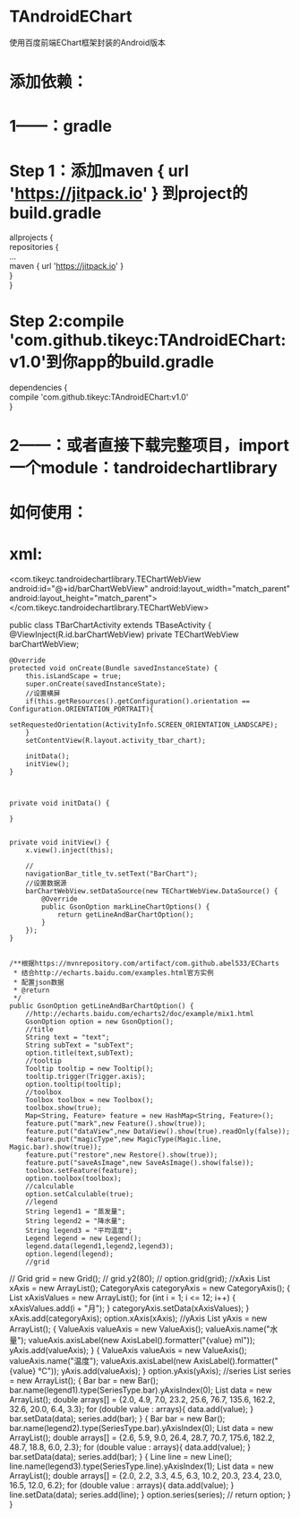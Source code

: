 # TAndroidEChart
使用百度前端EChart框架封装的Android版本

# 添加依赖： 
# 1——：gradle
# Step 1：添加maven { url 'https://jitpack.io' } 到project的build.gradle    
allprojects {   
		repositories {   
			...   
			maven { url 'https://jitpack.io' }   
		}   
	}   

# Step 2:compile 'com.github.tikeyc:TAndroidEChart:v1.0'到你app的build.gradle    
dependencies {    
	   compile 'com.github.tikeyc:TAndroidEChart:v1.0'   
}  
# 2——：或者直接下载完整项目，import一个module：tandroidechartlibrary

# 如何使用：
# xml:
<com.tikeyc.tandroidechartlibrary.TEChartWebView
        android:id="@+id/barChartWebView"
        android:layout_width="match_parent"
        android:layout_height="match_parent">
</com.tikeyc.tandroidechartlibrary.TEChartWebView>

public class TBarChartActivity extends TBaseActivity {
    @ViewInject(R.id.barChartWebView)
    private TEChartWebView barChartWebView;

    @Override
    protected void onCreate(Bundle savedInstanceState) {
        this.isLandScape = true;
        super.onCreate(savedInstanceState);
        //设置横屏
        if(this.getResources().getConfiguration().orientation == Configuration.ORIENTATION_PORTRAIT){
            setRequestedOrientation(ActivityInfo.SCREEN_ORIENTATION_LANDSCAPE);
        }
        setContentView(R.layout.activity_tbar_chart);

        initData();
        initView();
    }



    private void initData() {

    }


    private void initView() {
        x.view().inject(this);

        //
        navigationBar_title_tv.setText("BarChart");
        //设置数据源
        barChartWebView.setDataSource(new TEChartWebView.DataSource() {
            @Override
            public GsonOption markLineChartOptions() {
                return getLineAndBarChartOption();
            }
        });
    }


    /**根据https://mvnrepository.com/artifact/com.github.abel533/ECharts
     * 结合http://echarts.baidu.com/examples.html官方实例
     * 配置json数据
     * @return
     */
    public GsonOption getLineAndBarChartOption() {
        //http://echarts.baidu.com/echarts2/doc/example/mix1.html
        GsonOption option = new GsonOption();
        //title
        String text = "text";
        String subText = "subText";
        option.title(text,subText);
        //tooltip
        Tooltip tooltip = new Tooltip();
        tooltip.trigger(Trigger.axis);
        option.tooltip(tooltip);
        //toolbox
        Toolbox toolbox = new Toolbox();
        toolbox.show(true);
        Map<String, Feature> feature = new HashMap<String, Feature>();
        feature.put("mark",new Feature().show(true));
        feature.put("dataView",new DataView().show(true).readOnly(false));
        feature.put("magicType",new MagicType(Magic.line, Magic.bar).show(true));
        feature.put("restore",new Restore().show(true));
        feature.put("saveAsImage",new SaveAsImage().show(false));
        toolbox.setFeature(feature);
        option.toolbox(toolbox);
        //calculable
        option.setCalculable(true);
        //legend
        String legend1 = "蒸发量";
        String legend2 = "降水量";
        String legend3 = "平均温度";
        Legend legend = new Legend();
        legend.data(legend1,legend2,legend3);
        option.legend(legend);
        //grid
//            Grid grid = new Grid();
//            grid.y2(80);
//            option.grid(grid);
        //xAxis
        List<Axis> xAxis = new ArrayList<Axis>();
        CategoryAxis categoryAxis = new CategoryAxis();
        {
            List xAxisValues = new ArrayList();
            for (int i = 1; i <= 12; i++) {
                xAxisValues.add(i + "月");
            }
            categoryAxis.setData(xAxisValues);
        }
        xAxis.add(categoryAxis);
        option.xAxis(xAxis);
        //yAxis
        List<Axis> yAxis = new ArrayList<Axis>();
        {
            ValueAxis valueAxis = new ValueAxis();
            valueAxis.name("水量");
            valueAxis.axisLabel(new AxisLabel().formatter("{value} ml"));
            yAxis.add(valueAxis);
        }
        {
            ValueAxis valueAxis = new ValueAxis();
            valueAxis.name("温度");
            valueAxis.axisLabel(new AxisLabel().formatter("{value} °C"));
            yAxis.add(valueAxis);
        }
        option.yAxis(yAxis);
        //series
        List<Series> series = new ArrayList<Series>();
        {
            Bar bar = new Bar();
            bar.name(legend1).type(SeriesType.bar).yAxisIndex(0);
            List data = new ArrayList();
            double arrays[] = {2.0, 4.9, 7.0, 23.2, 25.6, 76.7, 135.6, 162.2, 32.6, 20.0, 6.4, 3.3};
            for (double value : arrays){
                data.add(value);
            }
            bar.setData(data);
            series.add(bar);
        }
        {
            Bar bar = new Bar();
            bar.name(legend2).type(SeriesType.bar).yAxisIndex(0);
            List data = new ArrayList();
            double arrays[] = {2.6, 5.9, 9.0, 26.4, 28.7, 70.7, 175.6, 182.2, 48.7, 18.8, 6.0, 2.3};
            for (double value : arrays){
                data.add(value);
            }
            bar.setData(data);
            series.add(bar);
        }
        {
            Line line = new Line();
            line.name(legend3).type(SeriesType.line).yAxisIndex(1);
            List data = new ArrayList();
            double arrays[] = {2.0, 2.2, 3.3, 4.5, 6.3, 10.2, 20.3, 23.4, 23.0, 16.5, 12.0, 6.2};
            for (double value : arrays){
                data.add(value);
            }
            line.setData(data);
            series.add(line);
        }
        option.series(series);
        //
        return option;
    }
}

